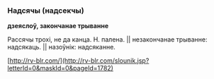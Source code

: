 ### Надсячы (надсекчы)
**дзеяслоў, закончанае трыванне**

Рассячы трохі, не да канца. Н. палена. || незакончанае трыванне: надсякаць. || назоўнік: надсяканне.

<a rel="author">[http://rv-blr.com/](http://rv-blr.com/slounik.jsp?letterId=0&maskId=0&pageId=1782)</a>
